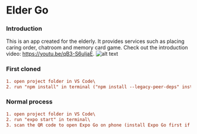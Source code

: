 # Elder Go
### Introduction
This is an app created for the elderly. It provides services such as placing caring order, chatroom and memory card game. Check out the introduction video: https://youtu.be/qB3-S6uljaE.
![alt text](https://ibb.co/9srY9Xq)
### First cloned
```diff
1. open project folder in VS Code\
2. run "npm install" in terminal ("npm install --legacy-peer-deps" instaed if error is shown)
```

### Normal process
```diff
1. open project folder in VS Code\
2. run "expo start" in terminal\
3. scan the QR code to open Expo Go on phone (install Expo Go first if it hasn't been installed yet)
```
